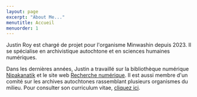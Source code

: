 ```yaml
---
layout: page
excerpt: "About Me..."
menutitle: Accueil
menuorder: 1
---
```


Justin Roy est chargé de projet pour l'organisme Minwashin depuis 2023. Il se spécialise en archivistique autochtone et en sciences humaines numériques.

Dans les dernières années, Justin a travaillé sur la bibliothèque numérique [Nipakanatik](https://nipakanatik.org/s/nipakanatik/page/accueil) et le site web [Recherche numérique](https://recherchenumerique.uqam.ca/). Il est aussi membre d'un comité sur les archives autochtones rassemblant plusieurs organismes du milieu. Pour consulter son curriculum vitae, [cliquez ici](https://juste-un-roy.github.io/cv/).
